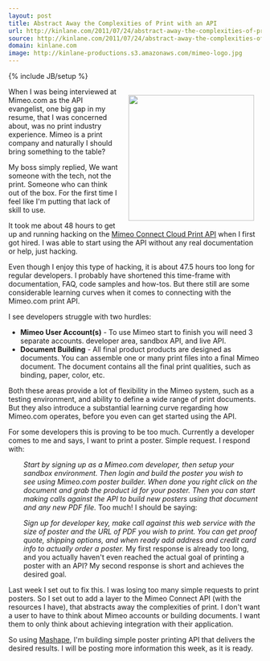 ```yaml
---
layout: post
title: Abstract Away the Complexities of Print with an API
url: http://kinlane.com/2011/07/24/abstract-away-the-complexities-of-print-with-an-api/
source: http://kinlane.com/2011/07/24/abstract-away-the-complexities-of-print-with-an-api/
domain: kinlane.com
image: http://kinlane-productions.s3.amazonaws.com/mimeo-logo.jpg
---
```

{% include JB/setup %}<p><a href="http://www.mimeo.com/"><img style="padding: 15px;" src="http://kinlane-productions.s3.amazonaws.com/mimeo-logo.jpg" alt="" width="250" align="right" /></a>When I was being interviewed at Mimeo.com as the API evangelist, one big gap in my resume, that I was concerned about, was no print industry experience. Mimeo is a print company and naturally I should bring something to the table?<p></p>
My boss simply replied, We want someone with the tech, not the print. Someone who can think out of the box. For the first time I feel like I'm putting that lack of skill to use.<p></p>
It took me about 48 hours to get up and running hacking on the <a href="http://developer.mimeo.com/">Mimeo Connect Cloud Print API</a> when I first got hired. I was able to start using the API without any real documentation or help, just hacking.<p></p>
Even though I enjoy this type of hacking, it is about 47.5 hours too long for regular developers. I probably have shortened this time-frame with documentation, FAQ, code samples and how-tos. But there still are some considerable learning curves when it comes to connecting with the Mimeo.com print API.<p></p>
I see developers struggle with two hurdles:
<ul class="mainlist">
	<li><strong>Mimeo User Account(s)</strong> - To use Mimeo start to finish you will need 3 separate accounts. developer area, sandbox API, and live API.</li>
	<li><strong>Document Building</strong> - All final product products are designed as documents. You can assemble one or many print files into a final Mimeo document. The document contains all the final print qualities, such as binding, paper, color, etc.</li>
</ul>
Both these areas provide a lot of flexibility in the Mimeo system, such as a testing environment, and ability to define a wide range of print documents. But they also introduce a substantial learning curve regarding how Mimeo.com operates, before you even can get started using the API.<p></p>
For some developers this is proving to be too much. Currently a developer comes to me and says, I want to print a poster. Simple request. I respond with:<p></p>
<img style="padding: 15px;" src="http://kinlane-productions.s3.amazonaws.com/mimeo/posters-sample.png" alt="" align="right" />
<p style="padding-left: 30px;"><em>Start by signing up as a Mimeo.com developer, then setup your sandbox environment. Then login and build the poster you wish to see using Mimeo.com poster builder. When done you right click on the document and grab the product id for your poster. Then you can start making calls against the API to build new posters using that document and any new PDF file.</em>
Too much! I should be saying:
<p style="padding-left: 30px;"><em>Sign up for developer key, make call against this web service with the size of poster and the URL of PDF you wish to print. You can get proof quote, shipping options, and when ready add address and credit card info to actually order a poster.</em>
My first response is already too long, and you actually haven't even reached the actual goal of printing a poster with an API? My second response is short and achieves the desired goal.<p></p>
Last week I set out to fix this. I was losing too many simple requests to print posters. So I set out to add a layer to the Mimeo Connect API (with the resources I have), that abstracts away the complexities of print. I don't want a user to have to think about Mimeo accounts or building documents. I want them to only think about achieving integration with their application.<p></p>
So using <a title="Mashape" href="http://www.mashape.com">Mashape</a>, I'm building simple poster printing API that delivers the desired results. I will be posting more information this week, as it is ready.</p>
